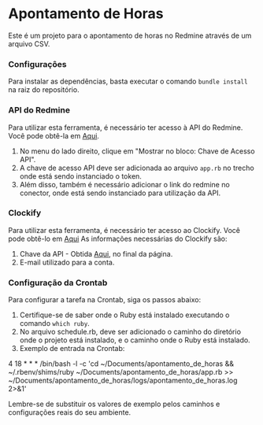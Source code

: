 # Apontamento de Horas

Este é um projeto para o apontamento de horas no Redmine através de um arquivo CSV.

### Configuraçôes 

Para instalar as dependências, basta executar o comando `bundle install` na raiz do repositório.

### API do Redmine

Para utilizar esta ferramenta, é necessário ter acesso à API do Redmine. Você pode obtê-la em [Aqui](https://endereço_do_redmine/my/account).

1. No menu do lado direito, clique em "Mostrar no bloco: Chave de Acesso API".
2. A chave de acesso API deve ser adicionada ao arquivo `app.rb` no trecho onde está sendo instanciado o token.
3. Além disso, também é necessário adicionar o link do redmine no conector, onde está sendo instanciado para utilização da API.

### Clockify

Para utilizar esta ferramenta, é necessário ter acesso ao Clockify. Você pode obtê-lo em [Aqui](https://app.clockify.me/tracker)
As informações necessárias do Clockify são:
1. Chave da API - Obtida [Aqui](https://app.clockify.me/user/settings), no final da página.
2. E-mail utilizado para a conta.

### Configuração da Crontab

Para configurar a tarefa na Crontab, siga os passos abaixo:

1. Certifique-se de saber onde o Ruby está instalado executando o comando `which ruby`.
2. No arquivo schedule.rb, deve ser adicionado o caminho do diretório onde o projeto está instalado, e o caminho onde o Ruby está instalado.
3. Exemplo de entrada na Crontab:

4 18 * * * /bin/bash -l -c 'cd ~/Documents/apontamento_de_horas && ~/.rbenv/shims/ruby ~/Documents/apontamento_de_horas/app.rb >> ~/Documents/apontamento_de_horas/logs/apontamento_de_horas.log 2>&1'

Lembre-se de substituir os valores de exemplo pelos caminhos e configurações reais do seu ambiente.